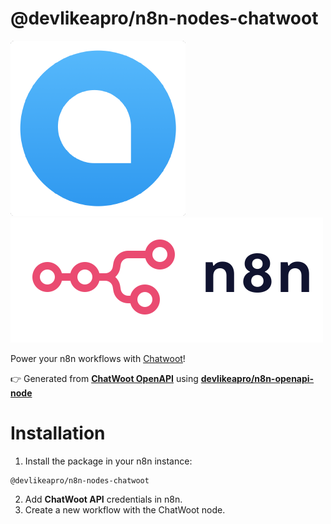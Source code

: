 # @devlikeapro/n8n-nodes-chatwoot

![chatwoot logo](chatwoot.png)
![n8n logo](n8n.png)

Power your n8n workflows with [Chatwoot](https://www.chatwoot.com/)!


👉 Generated from 
[**ChatWoot OpenAPI**](https://www.chatwoot.com/developers/api/)
using [**devlikeapro/n8n-openapi-node**](https://github.com/devlikeapro/n8n-openapi-node)

# Installation
1. Install the package in your n8n instance:

```
@devlikeapro/n8n-nodes-chatwoot
```

2. Add **ChatWoot API** credentials in n8n.
3. Create a new workflow with the ChatWoot node.

